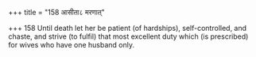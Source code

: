 +++
title = "158 आसीता८ मरणात्"

+++
158	Until death let her be patient (of hardships), self-controlled, and chaste, and strive (to fulfil) that most excellent duty which (is prescribed) for wives who have one husband only.